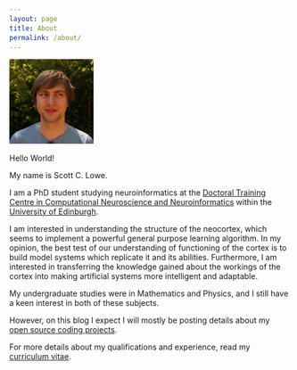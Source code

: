 ```yaml
---
layout: page
title: About
permalink: /about/
---
```


<img class="framed float-rhs" src="/img/ScottLabPicOutsideFacingRight.jpg" width="30%" alt="Me!" />

Hello World!

My name is Scott C. Lowe.

I am a PhD student studying neuroinformatics at the [Doctoral Training Centre in Computational Neuroscience and Neuroinformatics](http://www.anc.ed.ac.uk/dtc/) within the [University of Edinburgh](http://www.anc.ed.ac.uk/neuroscience).

I am interested in understanding the structure of the neocortex, which seems to implement a powerful general purpose learning algorithm. In my opinion, the best test of our understanding of functioning of the cortex is to build model systems which replicate it and its abilities. Furthermore, I am interested in transferring the knowledge gained about the workings of the cortex into making artificial systems more intelligent and adaptable.

My undergraduate studies were in Mathematics and Physics, and I still have a keen interest in both of these subjects.

However, on this blog I expect I will mostly be posting details about my [open source coding projects](https://github.com/scottclowe).

For more details about my qualifications and experience, read my [curriculum vitae](../cv.pdf).
